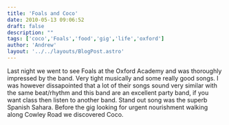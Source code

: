 ```yaml
---
title: 'Foals and Coco'
date: 2010-05-13 09:06:52
draft: false
description: ""
tags: ['coco','Foals','food','gig','life','oxford']
author: 'Andrew'
layout: '../../layouts/BlogPost.astro'
---
```


Last night we went to see Foals at the Oxford Academy and was thoroughly impressed by the band. Very tight musically and some really good songs. I was however dissapointed that a lot of their songs sound very similar with the same beat/rhythm and this band are an excellent party band, if you want class then listen to another band. Stand out song was the superb Spanish Sahara. Before the gig looking for urgent nourishment walking along Cowley Road we discovered Coco.
